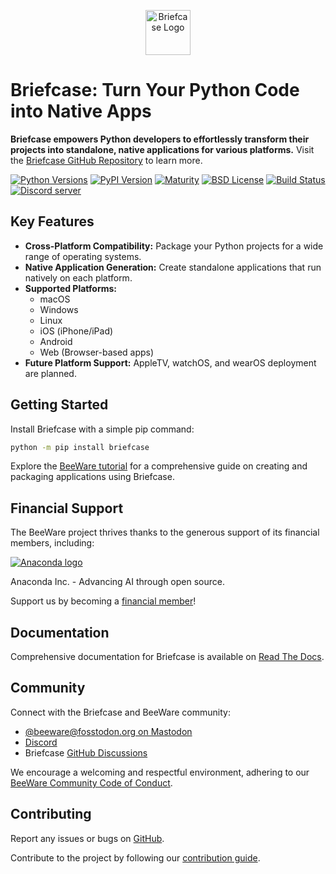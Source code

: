 <p align="center">
  <img src="https://beeware.org/project/briefcase/briefcase.png" width="72" alt="Briefcase Logo" />
</p>

# Briefcase: Turn Your Python Code into Native Apps

**Briefcase empowers Python developers to effortlessly transform their projects into standalone, native applications for various platforms.**  Visit the [Briefcase GitHub Repository](https://github.com/beeware/briefcase) to learn more.

[![Python Versions](https://img.shields.io/pypi/pyversions/briefcase.svg)](https://pypi.python.org/pypi/briefcase)
[![PyPI Version](https://img.shields.io/pypi/v/briefcase.svg)](https://pypi.python.org/pypi/briefcase)
[![Maturity](https://img.shields.io/pypi/status/briefcase.svg)](https://pypi.python.org/pypi/briefcase)
[![BSD License](https://img.shields.io/pypi/l/briefcase.svg)](https://github.com/beeware/briefcase/blob/main/LICENSE)
[![Build Status](https://github.com/beeware/briefcase/workflows/CI/badge.svg?branch=main)](https://github.com/beeware/briefcase/actions)
[![Discord server](https://img.shields.io/discord/836455665257021440?label=Discord%20Chat&logo=discord&style=plastic)](https://beeware.org/bee/chat/)

## Key Features

*   **Cross-Platform Compatibility:** Package your Python projects for a wide range of operating systems.
*   **Native Application Generation:** Create standalone applications that run natively on each platform.
*   **Supported Platforms:**
    *   macOS
    *   Windows
    *   Linux
    *   iOS (iPhone/iPad)
    *   Android
    *   Web (Browser-based apps)
*   **Future Platform Support:** AppleTV, watchOS, and wearOS deployment are planned.

## Getting Started

Install Briefcase with a simple pip command:

```bash
python -m pip install briefcase
```

Explore the [BeeWare tutorial](https://docs.beeware.org) for a comprehensive guide on creating and packaging applications using Briefcase.

## Financial Support

The BeeWare project thrives thanks to the generous support of its financial members, including:

[![Anaconda logo](https://beeware.org/community/members/anaconda/anaconda-large.png)](https://anaconda.com/)

Anaconda Inc. - Advancing AI through open source.

Support us by becoming a [financial member](https://beeware.org/community/members/)!

## Documentation

Comprehensive documentation for Briefcase is available on [Read The Docs](https://briefcase.readthedocs.io).

## Community

Connect with the Briefcase and BeeWare community:

*   [@beeware@fosstodon.org on Mastodon](https://fosstodon.org/@beeware)
*   [Discord](https://beeware.org/bee/chat/)
*   Briefcase [GitHub Discussions](https://github.com/beeware/briefcase/discussions)

We encourage a welcoming and respectful environment, adhering to our [BeeWare Community Code of Conduct](https://beeware.org/community/behavior/).

## Contributing

Report any issues or bugs on [GitHub](https://github.com/beeware/briefcase/issues).

Contribute to the project by following our [contribution guide](https://briefcase.readthedocs.io/en/latest/how_to/contribute/index.html).
